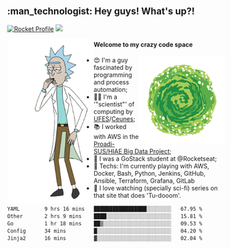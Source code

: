 
<h2> :man_technologist: Hey guys! What's up?!</h2>
                                                                         
[![Rocket Profile](https://img.shields.io/static/v1?label=Rocketseat&message=Profile&colorA=purple&color=black&logo=Rocket&logoColor=white)](https://app.rocketseat.com.br/me/elyabe)
<a href="https://www.linkedin.com/in/elyabe/"><img src="https://img.shields.io/badge/LinkedIn-informational?logo=linkedin"/></a>

<img align='left' src="https://raw.githubusercontent.com/Elyabe/Elyabe/master/images/rick-dancing.gif" width='200'>

                       
#### Welcome to my crazy code space 
<img align='right' src="https://raw.githubusercontent.com/Elyabe/elyabe/master/images/portal-3.gif" width='200'>

- :heart_eyes: I'm a guy fascinated by programming and process automation; 
- :office_worker: I'm a '"scientist"' of computing by [UFES](http://ufes.br)/[Ceunes](http://ceunes.ufes.br);
- :books: I worked with AWS in the [Proadi-SUS/HIAE Big Data Project](https://www.einstein.br/responsabilidade-social/atuacao-com-o-ministerio-da-saude/proadi-sus);
- :rocket: I was a GoStack student at @Rocketseat;
- :green_heart: Techs: I'm currently playing with AWS, Docker, Bash, Python, Jenkins, GitHub, Ansible, Terraform, Grafana, GitLab
- :movie_camera: I love watching (specially sci-fi) series on that site that does 'Tu-dooom'.

<!--START_SECTION:waka-->

```txt
YAML        9 hrs 16 mins   █████████████████░░░░░░░░   67.95 %
Other       2 hrs 9 mins    ████░░░░░░░░░░░░░░░░░░░░░   15.81 %
Go          1 hr 18 mins    ██▒░░░░░░░░░░░░░░░░░░░░░░   09.53 %
Config      34 mins         █░░░░░░░░░░░░░░░░░░░░░░░░   04.20 %
Jinja2      16 mins         ▓░░░░░░░░░░░░░░░░░░░░░░░░   02.04 %
```

<!--END_SECTION:waka-->
